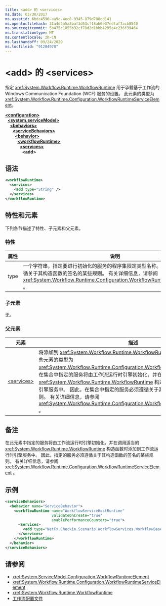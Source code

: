 ```yaml
---
title: <add> 的 <services>
ms.date: 03/30/2017
ms.assetid: 6bdc4590-aa9c-4ec8-9345-879d780cd141
ms.openlocfilehash: 31a4d2a5a3baf3d53cf18ab6e37edfaf7acb8540
ms.sourcegitcommit: 5b475c1855b32cf78d2d1bbb4295e4c236f39464
ms.translationtype: MT
ms.contentlocale: zh-CN
ms.lasthandoff: 09/24/2020
ms.locfileid: "91204978"
---
```

# <a name="add-of-services"></a>\<add> 的 \<services>

指定 <xref:System.Workflow.Runtime.WorkflowRuntime> 用于承载基于工作流的 Windows Communication Foundation (WCF) 服务的设置。 此元素的类型为 <xref:System.Workflow.Runtime.Configuration.WorkflowRuntimeServiceElement>。  
  
[**\<configuration>**](../configuration-element.md)\
&nbsp;&nbsp;[**\<system.serviceModel>**](system-servicemodel.md)\
&nbsp;&nbsp;&nbsp;&nbsp;[**\<behaviors>**](behaviors.md)\
&nbsp;&nbsp;&nbsp;&nbsp;&nbsp;&nbsp;[**\<serviceBehaviors>**](servicebehaviors.md)\
&nbsp;&nbsp;&nbsp;&nbsp;&nbsp;&nbsp;&nbsp;&nbsp;[**\<behavior>**](behavior-of-servicebehaviors.md)\
&nbsp;&nbsp;&nbsp;&nbsp;&nbsp;&nbsp;&nbsp;&nbsp;&nbsp;&nbsp;[**\<workflowRuntime>**](workflowruntime.md)\
&nbsp;&nbsp;&nbsp;&nbsp;&nbsp;&nbsp;&nbsp;&nbsp;&nbsp;&nbsp;&nbsp;&nbsp;[**\<services>**](services-of-workflowruntime.md)\
&nbsp;&nbsp;&nbsp;&nbsp;&nbsp;&nbsp;&nbsp;&nbsp;&nbsp;&nbsp;&nbsp;&nbsp;&nbsp;&nbsp;**\<add>**  
  
## <a name="syntax"></a>语法  
  
```xml  
<workflowRuntime>
  <services>
    <add type="String" />
  </services>
</workflowRuntime>
```  
  
## <a name="attributes-and-elements"></a>特性和元素  

 下列各节描述了特性、子元素和父元素。  
  
### <a name="attributes"></a>特性  
  
|属性|说明|  
|---------------|-----------------|  
|type|一个字符串，指定要进行初始化的服务的程序集限定类型名称。 指定的服务必须遵循关于其构造函数的签名的某些规则。 有关详细信息，请参阅 <xref:System.Workflow.Runtime.Configuration.WorkflowRuntimeServiceElement> 。|  
  
### <a name="child-elements"></a>子元素  

 无。  
  
### <a name="parent-elements"></a>父元素  
  
|元素|描述|  
|-------------|-----------------|  
|[\<services>](services-of-workflowruntime.md)|将添加到 <xref:System.Workflow.Runtime.WorkflowRuntime> 引擎的服务的集合。 这些元素的类型为 <xref:System.Workflow.Runtime.Configuration.WorkflowRuntimeServiceElement>。  在集合中指定的服务将由工作流运行时引擎初始化，并在调用适当的 <xref:System.Workflow.Runtime.WorkflowRuntime> 构造函数时添加到工作流运行时引擎服务中。 因此，在集合中指定的服务必须遵循关于其构造函数的签名的某些规则。 有关详细信息，请参阅 <xref:System.Workflow.Runtime.Configuration.WorkflowRuntimeServiceElement> 。|  
  
## <a name="remarks"></a>备注  

 在此元素中指定的服务将由工作流运行时引擎初始化，并在调用适当的 <xref:System.Workflow.Runtime.WorkflowRuntime> 构造函数时添加到工作流运行时引擎服务中。 因此，指定的服务必须遵循关于其构造函数的签名的某些规则。 有关详细信息，请参阅 <xref:System.Workflow.Runtime.Configuration.WorkflowRuntimeServiceElement> 。  
  
## <a name="example"></a>示例  
  
```xml  
<serviceBehaviors>
  <behavior name="ServiceBehavior">
    <workflowRuntime name="WorkflowServiceHostRuntime"
                     validateOnCreate="true"
                     enablePerformanceCounters="true">
      <services>
        <add type="NetFx.Checkin.Scenario.WorkflowServices.WorkflowBasedServices.Common.TestPersistenceService.FilePersistenceService, NetFx.Checkin.Scenario.WorkflowServices.WorkflowBasedServices.Common" />
      </services>
    </workflowRuntime>
  </behavior>
</serviceBehaviors>
```  
  
## <a name="see-also"></a>请参阅

- <xref:System.ServiceModel.Configuration.WorkflowRuntimeElement>
- <xref:System.Workflow.Runtime.Configuration.WorkflowRuntimeServiceElement>
- <xref:System.Workflow.Runtime.WorkflowRuntime>
- [工作流配置文件](/previous-versions/dotnet/netframework-3.5/ms732240(v=vs.90))

